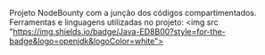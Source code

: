Projeto NodeBounty com a junção dos códigos compartimentados.
Ferramentas e linguagens utilizadas no projeto:
<img src "https://img.shields.io/badge/Java-ED8B00?style=for-the-badge&logo=openjdk&logoColor=white">
